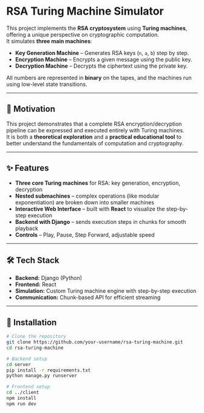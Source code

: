 # RSA Turing Machine Simulator

This project implements the **RSA cryptosystem** using **Turing machines**, offering a unique perspective on cryptographic computation.  
It simulates **three main machines**:

- **Key Generation Machine** – Generates RSA keys (`n`, `a`, `b`) step by step.
- **Encryption Machine** – Encrypts a given message using the public key.
- **Decryption Machine** – Decrypts the ciphertext using the private key.

All numbers are represented in **binary** on the tapes, and the machines run using low-level state transitions.

---

## 🎯 Motivation

This project demonstrates that a complete RSA encryption/decryption pipeline can be expressed and executed entirely with Turing machines.  
It is both a **theoretical exploration** and a **practical educational tool** to better understand the fundamentals of computation and cryptography.

---

## ✨ Features

- **Three core Turing machines** for RSA: key generation, encryption, decryption  
- **Nested submachines** – complex operations (like modular exponentiation) are broken down into smaller machines  
- **Interactive Web Interface** – built with **React** to visualize the step-by-step execution  
- **Backend with Django** – sends execution steps in chunks for smooth playback  
- **Controls** – Play, Pause, Step Forward, adjustable speed  
---

## 🛠️ Tech Stack

- **Backend:** Django (Python)
- **Frontend:** React
- **Simulation:** Custom Turing machine engine with step-by-step execution
- **Communication:** Chunk-based API for efficient streaming

---

## 🚀 Installation

```bash
# Clone the repository
git clone https://github.com/your-username/rsa-turing-machine.git
cd rsa-turing-machine

# Backend setup
cd server
pip install -r requirements.txt
python manage.py runserver

# Frontend setup
cd ../client
npm install
npm run dev
